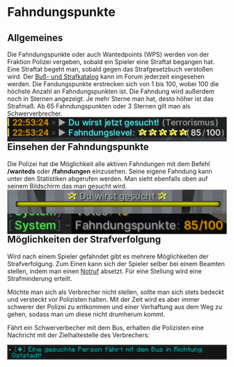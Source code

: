 # Fahndungspunkte

## Allgemeines
Die Fahndungspunkte oder auch Wantedpoints (WPS) werden von der Fraktion Polizei vergeben, sobald ein Spieler eine Straftat begangen hat. Eine Straftat begeht man, sobald gegen das Strafgesetzbuch verstoßen wird. Der [Buß- und Strafkatalog](https://germanrp.eu/forum/index.php?thread/831-wichtig-bu%C3%9F-und-strafkatalog/) kann im Forum jederzeit eingesehen werden. Die Fandungspunkte erstrecken sich von 1 bis 100, wobei 100 die höchste Anzahl an Fahndungspunkten ist. Die Fahndung wird außerdem noch in Sternen angezeigt. Je mehr Sterne man hat, desto höher ist das Strafmaß. Ab 65 Fahndungspunkten oder 3 Sternen gilt man als Schwerverbrecher.
<img align="right" width="540" eight="540" src="../../../assets/image/allgemein/fahndungspunkte/FahndungErhalten.png">

## Einsehen der Fahndungspunkte
Die Polizei hat die Möglichkeit alle aktiven Fahndungen mit dem Befehl **/wanteds** oder **/fahndungen** einzusehen. Seine eigene Fahndung kann unter den Statistiken abgerufen werden. Man sieht ebenfalls oben auf seinem Bildschirm das man gesucht wird.
<img align="right" width="540" eight="540" src="../../../assets/image/allgemein/fahndungspunkte/FahndungBossbar.png">
<img align="right" width="540" eight="540" src="../../../assets/image/allgemein/fahndungspunkte/FahndungspunkteStats.png">

## Möglichkeiten der Strafverfolgung
Wird nach einem Spieler gefahndet gibt es mehrere Möglichkeiten der Strafverfolgung. Zum Einen kann sich der Spieler selber bei einem Beamten stellen, indem man einen [Notruf](../../pages/allgemein/notrufe.md) absetzt. Für eine Stellung wird eine Strafminderung erteilt.

Möchte man sich als Verbrecher nicht stellen, sollte man sich stets bedeckt und versteckt vor Polizisten halten. Mit der Zeit wird es aber immer schwerer der Polizei zu entkommen und einer Verhaftung aus dem Weg zu gehen, sodass man um diese nicht drumherum kommt.

Fährt ein Schwerverbecher mit dem Bus, erhalten die Polizisten eine Nachricht mit der Zielhaltestelle des Verbrechers:

<img align="right" width="540" eight="540" src="../../../assets/image/allgemein/fahndungspunkte/FahndungBus.png">
